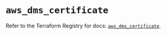# `aws_dms_certificate`

Refer to the Terraform Registry for docs: [`aws_dms_certificate`](https://registry.terraform.io/providers/hashicorp/aws/6.0.0/docs/resources/dms_certificate).
